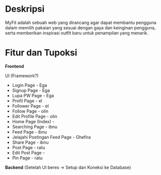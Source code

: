 # Deskripsi
MyFit adalah sebuah web yang dirancang agar dapat membantu pengguna dalam memilih pakaian yang sesuai dengan gaya dan keinginan pengguna, serta memberikan inspirasi outfit baru untuk penampilan yang menarik.

# Fitur dan Tupoksi

**Frontend**

UI (Framework?)
- Login Page - Ega
- Signup Page - Ega
- Lupa PW Page - Ega
- Profil Page - el
- Follower Page - el
- Follow Page - olin
- Edit Profile Page - olin
- Home Page (Index) -
- Searching Page - ibnu
- Feed Page - ibnu
- Jelajahi Postingan Feed Page - Ghefira 
- Share Page - ibnu
- Post Page - ratu
- Edit Post Page -
- Pin Page - ratu

**Backend**
(Setelah UI beres -> Setup dan Koneksi ke Database)
